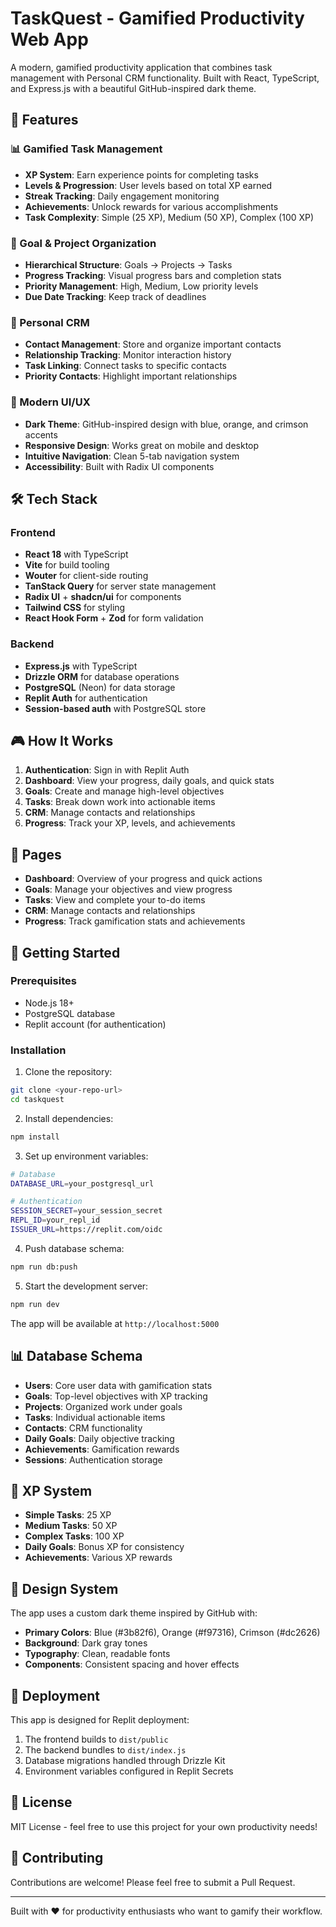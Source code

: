 # TaskQuest - Gamified Productivity Web App

A modern, gamified productivity application that combines task management with Personal CRM functionality. Built with React, TypeScript, and Express.js with a beautiful GitHub-inspired dark theme.

## 🚀 Features

### 📊 Gamified Task Management
- **XP System**: Earn experience points for completing tasks
- **Levels & Progression**: User levels based on total XP earned
- **Streak Tracking**: Daily engagement monitoring
- **Achievements**: Unlock rewards for various accomplishments
- **Task Complexity**: Simple (25 XP), Medium (50 XP), Complex (100 XP)

### 🎯 Goal & Project Organization
- **Hierarchical Structure**: Goals → Projects → Tasks
- **Progress Tracking**: Visual progress bars and completion stats
- **Priority Management**: High, Medium, Low priority levels
- **Due Date Tracking**: Keep track of deadlines

### 👥 Personal CRM
- **Contact Management**: Store and organize important contacts
- **Relationship Tracking**: Monitor interaction history
- **Task Linking**: Connect tasks to specific contacts
- **Priority Contacts**: Highlight important relationships

### 🎨 Modern UI/UX
- **Dark Theme**: GitHub-inspired design with blue, orange, and crimson accents
- **Responsive Design**: Works great on mobile and desktop
- **Intuitive Navigation**: Clean 5-tab navigation system
- **Accessibility**: Built with Radix UI components

## 🛠️ Tech Stack

### Frontend
- **React 18** with TypeScript
- **Vite** for build tooling
- **Wouter** for client-side routing
- **TanStack Query** for server state management
- **Radix UI** + **shadcn/ui** for components
- **Tailwind CSS** for styling
- **React Hook Form** + **Zod** for form validation

### Backend
- **Express.js** with TypeScript
- **Drizzle ORM** for database operations
- **PostgreSQL** (Neon) for data storage
- **Replit Auth** for authentication
- **Session-based auth** with PostgreSQL store

## 🎮 How It Works

1. **Authentication**: Sign in with Replit Auth
2. **Dashboard**: View your progress, daily goals, and quick stats
3. **Goals**: Create and manage high-level objectives
4. **Tasks**: Break down work into actionable items
5. **CRM**: Manage contacts and relationships
6. **Progress**: Track your XP, levels, and achievements

## 📱 Pages

- **Dashboard**: Overview of your progress and quick actions
- **Goals**: Manage your objectives and view progress
- **Tasks**: View and complete your to-do items
- **CRM**: Manage contacts and relationships
- **Progress**: Track gamification stats and achievements

## 🚀 Getting Started

### Prerequisites
- Node.js 18+
- PostgreSQL database
- Replit account (for authentication)

### Installation

1. Clone the repository:
```bash
git clone <your-repo-url>
cd taskquest
```

2. Install dependencies:
```bash
npm install
```

3. Set up environment variables:
```bash
# Database
DATABASE_URL=your_postgresql_url

# Authentication
SESSION_SECRET=your_session_secret
REPL_ID=your_repl_id
ISSUER_URL=https://replit.com/oidc
```

4. Push database schema:
```bash
npm run db:push
```

5. Start the development server:
```bash
npm run dev
```

The app will be available at `http://localhost:5000`

## 📊 Database Schema

- **Users**: Core user data with gamification stats
- **Goals**: Top-level objectives with XP tracking
- **Projects**: Organized work under goals
- **Tasks**: Individual actionable items
- **Contacts**: CRM functionality
- **Daily Goals**: Daily objective tracking
- **Achievements**: Gamification rewards
- **Sessions**: Authentication storage

## 🎯 XP System

- **Simple Tasks**: 25 XP
- **Medium Tasks**: 50 XP  
- **Complex Tasks**: 100 XP
- **Daily Goals**: Bonus XP for consistency
- **Achievements**: Various XP rewards

## 🎨 Design System

The app uses a custom dark theme inspired by GitHub with:
- **Primary Colors**: Blue (#3b82f6), Orange (#f97316), Crimson (#dc2626)
- **Background**: Dark gray tones
- **Typography**: Clean, readable fonts
- **Components**: Consistent spacing and hover effects

## 🚀 Deployment

This app is designed for Replit deployment:

1. The frontend builds to `dist/public`
2. The backend bundles to `dist/index.js`
3. Database migrations handled through Drizzle Kit
4. Environment variables configured in Replit Secrets

## 📄 License

MIT License - feel free to use this project for your own productivity needs!

## 🤝 Contributing

Contributions are welcome! Please feel free to submit a Pull Request.

---

Built with ❤️ for productivity enthusiasts who want to gamify their workflow.